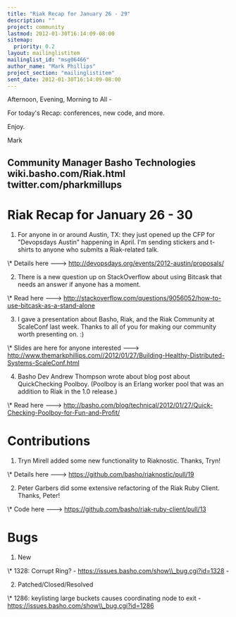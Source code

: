 ```yaml
---
title: "Riak Recap for January 26 - 29"
description: ""
project: community
lastmod: 2012-01-30T16:14:09-08:00
sitemap:
  priority: 0.2
layout: mailinglistitem
mailinglist_id: "msg06466"
author_name: "Mark Phillips"
project_section: "mailinglistitem"
sent_date: 2012-01-30T16:14:09-08:00
---
```



Afternoon, Evening, Morning to All -

For today's Recap: conferences, new code, and more.

Enjoy.

Mark

Community Manager
Basho Technologies
wiki.basho.com/Riak.html
twitter.com/pharkmillups
-----------------------------------

Riak Recap for January 26 - 30
=======================

1) For anyone in or around Austin, TX: they just opened up the CFP for
"Devopsdays Austin" happening in April. I'm sending stickers and
t-shirts to anyone who submits a Riak-related talk.

\\* Details here ---&gt; http://devopsdays.org/events/2012-austin/proposals/

2) There is a new question up on StackOverflow about using Bitcask
that needs an answer if anyone has a moment.

\\* Read here ---&gt;
http://stackoverflow.com/questions/9056052/how-to-use-bitcask-as-a-stand-alone

3) I gave a presentation about Basho, Riak, and the Riak Community at
ScaleConf last week. Thanks to all of you for making our community
worth presenting on. :)

\\* Slides are here for anyone interested ---&gt;
http://www.themarkphillips.com//2012/01/27/Building-Healthy-Distributed-Systems-ScaleConf.html

4) Basho Dev Andrew Thompson wrote about blog post about QuickChecking
Poolboy. (Poolboy is an Erlang worker pool that was an addition to
Riak in the 1.0 release.)

\\* Read here ---&gt;
http://basho.com/blog/technical/2012/01/27/Quick-Checking-Poolboy-for-Fun-and-Profit/


# Contributions

1) Tryn Mirell added some new functionality to Riaknostic. Thanks, Tryn!

\\* Details here ---&gt; https://github.com/basho/riaknostic/pull/19

2) Peter Garbers did some extensive refactoring of the Riak Ruby
Client. Thanks, Peter!

\\* Code here ---&gt; https://github.com/basho/riak-ruby-client/pull/13


# Bugs

1) New

\\* 1328: Corrupt Ring? - https://issues.basho.com/show\\_bug.cgi?id=1328 -

2) Patched/Closed/Resolved

\\* 1286: keylisting large buckets causes coordinating node to exit -
https://issues.basho.com/show\\_bug.cgi?id=1286

